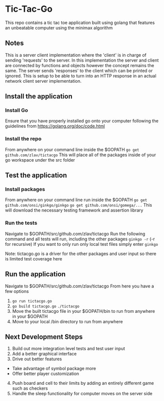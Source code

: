 # Tic-Tac-Go 
This repo contains a tic tac toe application built using golang that features an unbeatable computer using the minimax algorithm 

## Notes
This is a server client implementation where the 'client' is in charge of sending 'requests' to the server. In this implementation the server and client are connected by functions and objects however the concept remains the same.
The server sends 'responses' to the client which can be printed or ignored. This is setup to be able to turn into an HTTP response in an actual network client server implementation.

## Install the application
### Install Go
Ensure that you have properly installed go onto your computer following the guidelines from https://golang.org/doc/code.html

### Install the repo
From anywhere on your command line inside the $GOPATH 
`go get github.com/zlav/tictacgo`
This will place all of the packages inside of your go workspace under the src folder

## Test the application
### Install packages
From anywhere on your command line run inside the $GOPATH
`go get github.com/onsi/ginkgo/ginkgo`
`go get github.com/onsi/gomega/...`
This will download the necessary testing framework and assertion library

### Run the tests
Navigate to $GOPATH/src/github.com/zlav/tictacgo
Run the following command and all tests will run, including the other packages
`ginkgo -r` (-r for recursive)
If you want to only run only local test files simply enter
`ginkgo`

Note: tictacgo.go is a driver for the other packages and user input so there is limited test coverage here

## Run the application
Navigate to $GOPATH/src/github.com/zlav/tictacgo
From here you have a few options
1. `go run tictacgo.go`
2. `go build tictacgo.go` `./tictacgo`
3. Move the built tictacgo file in your $GOPATH/bin to run from anywhere in your $GOPATH
4. Move to your local /bin directory to run from anywhere

## Next Development Steps
1. Build out more integration level tests and test user input
2. Add a better graphical interface
3. Drive out better features 
  * Take advantage of symbol package more
  * Offer better player customization
4. Push board and cell to their limits by adding an entirely different game such as checkers
5. Handle the sleep functionality for computer moves on the server side
